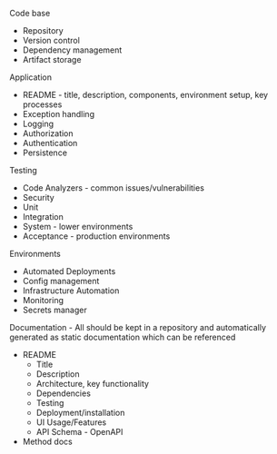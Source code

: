 
Code base
* Repository
* Version control
* Dependency management
* Artifact storage

Application
* README - title, description, components, environment setup, key processes
* Exception handling
* Logging
* Authorization
* Authentication
* Persistence

Testing
* Code Analyzers - common issues/vulnerabilities
* Security
* Unit
* Integration
* System - lower environments
* Acceptance - production environments

Environments
* Automated Deployments
* Config management
* Infrastructure Automation
* Monitoring
* Secrets manager

Documentation - All should be kept in a repository and automatically generated as static documentation which can be referenced
* README
	* Title
	* Description
	* Architecture, key functionality
	* Dependencies
	* Testing
	* Deployment/installation
	* UI Usage/Features
	* API Schema - OpenAPI
* Method docs